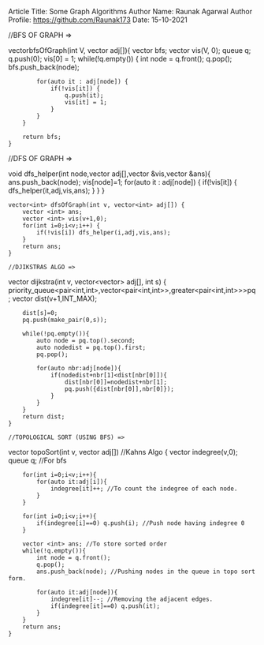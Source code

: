 
Article Title: Some Graph Algorithms
Author Name: Raunak Agarwal
Author Profile: https://github.com/Raunak173
Date: 15-10-2021

//BFS OF GRAPH =>

vector<int>bfsOfGraph(int V, vector<int> adj[]){
	    vector<int> bfs; 
	    vector<int> vis(V, 0); 
	    queue<int> q; 
	    q.push(0); 
	    vis[0] = 1; 
	    while(!q.empty()) {
	        int node = q.front();
	        q.pop(); 
	        bfs.push_back(node); 
	        
	        for(auto it : adj[node]) {
	            if(!vis[it]) {
	                q.push(it); 
	                vis[it] = 1; 
	            }
	        }
	    }
	    
	    return bfs; 
	}
  
  //DFS OF GRAPH =>
  
   void dfs_helper(int node,vector <int> adj[],vector <int> &vis,vector <int> &ans){
        ans.push_back(node);
        vis[node]=1;
        for(auto it : adj[node]) {
            if(!vis[it]) {
                dfs_helper(it,adj,vis,ans); 
            }
        }
    }
    
    vector<int> dfsOfGraph(int v, vector<int> adj[]) {
        vector <int> ans;
        vector <int> vis(v+1,0);
        for(int i=0;i<v;i++) {
            if(!vis[i]) dfs_helper(i,adj,vis,ans); 
        }
        return ans;
    }
                             
    //DJIKSTRAS ALGO =>
  
   vector <int> dijkstra(int v, vector<vector<int>> adj[], int s)
    {
        priority_queue<pair<int,int>,vector<pair<int,int>>,greater<pair<int,int>>>pq;
        vector <int> dist(v+1,INT_MAX);
        
        dist[s]=0;
        pq.push(make_pair(0,s));
        
        while(!pq.empty()){
            auto node = pq.top().second;
            auto nodedist = pq.top().first;
            pq.pop();
            
            for(auto nbr:adj[node]){
                if(nodedist+nbr[1]<dist[nbr[0]]){ 
                    dist[nbr[0]]=nodedist+nbr[1];
                    pq.push({dist[nbr[0]],nbr[0]});
                }
            }
        }       
        return dist;       
    }
                                                  
    //TOPOLOGICAL SORT (USING BFS) =>
  
  vector<int> topoSort(int v, vector<int> adj[]) 
	//Kahns Algo
	{
	    vector <int> indegree(v,0);
	    queue <int> q; //For bfs
	    
	    for(int i=0;i<v;i++){
	        for(auto it:adj[i]){
	            indegree[it]++; //To count the indegree of each node.
	        }
	    }
	    
	    for(int i=0;i<v;i++){
	        if(indegree[i]==0) q.push(i); //Push node having indegree 0
	    }
	    
	    vector <int> ans; //To store sorted order
	    while(!q.empty()){
	        int node = q.front();
	        q.pop();
	        ans.push_back(node); //Pushing nodes in the queue in topo sort form.
	        
	        for(auto it:adj[node]){
	            indegree[it]--; //Removing the adjacent edges.
	            if(indegree[it]==0) q.push(it);
	        }
	    }
	    return ans;
	}
